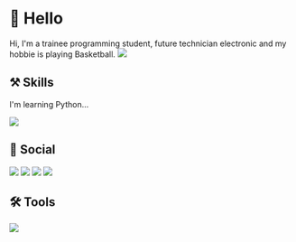 # 👋 Hello 
Hi, I'm a trainee programming student, future technician electronic and my hobbie is playing Basketball.
![](https://i.pinimg.com/originals/1e/a6/66/1ea66601f1ee09b578c40feee6ecd953.gif)
## ⚒️ Skills
I'm learning Python...

![](https://img.shields.io/badge/Python-14354C?style=for-the-badge&logo=python&logoColor=white)  
## 📲 Social
<a href="https://twitter.com/la_serenisima_v?t=zQPhlUJgDBm5ozlZu2A-dg&s=33"><img src="https://img.shields.io/badge/Twitter-1DA1F2?style=for-the-badge&logo=twitter&logoColor=white"></a>
<a href="https://instagram.com/0_o__sami__o_0?igshid=MzNlNGNkZWQ4Mg=="><img src="https://img.shields.io/badge/Instagram-E4405F?style=for-the-badge&logo=instagram&logoColor=white"></a>
[![](https://img.shields.io/badge/Facebook-1877F2?style=for-the-badge&logo=facebook&logoColor=white)](https://www.facebook.com/danolex.pra?mibextid=ZbWKwL&paipv=0&eav=AfbnCLjt3pEllKFOM6PR47tJxB_PPD3mArDrom4Xpr_Ek96LypIxqygH7cBUgvFFNOU&_rdr)
[![](https://img.shields.io/badge/Discord-7289DA?style=for-the-badge&logo=discord&logoColor=white)](https://discord.gg/YBa4PP7M)
## 🛠 Tools
![](https://img.shields.io/badge/PyCharm-000000.svg?&style=for-the-badge&logo=PyCharm&logoColor=white)
